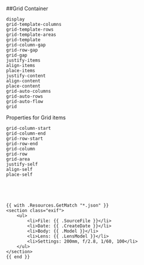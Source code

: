 ##Grid Container

    display
    grid-template-columns
    grid-template-rows
    grid-template-areas
    grid-template
    grid-column-gap
    grid-row-gap
    grid-gap
    justify-items
    align-items
    place-items
    justify-content
    align-content
    place-content
    grid-auto-columns
    grid-auto-rows
    grid-auto-flow
    grid

Properties for Grid items

    grid-column-start
    grid-column-end
    grid-row-start
    grid-row-end
    grid-column
    grid-row
    grid-area
    justify-self
    align-self
    place-self





    {{ with .Resources.GetMatch "*.json" }}
    <section class="exif">
        <ul>
            <li>File: {{ .SourceFile }}</li>
            <li>Date: {{ .CreateDate }}</li>
            <li>Body: {{ .Model }}</li>
            <li>Lens: {{ .LensModel }}</li>
            <li>Settings: 200mm, f/2.8, 1/60, 100</li>
        </ul>
    </section>
    {{ end }}